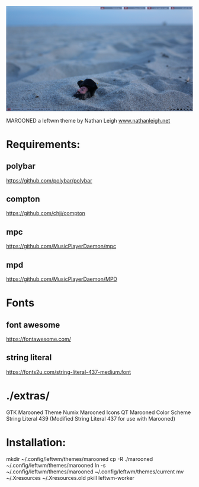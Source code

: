 ![screenshot](https://github.com/nathanleighsays/leftwmthemes/blob/master/themes/marooned/marooned1.jpg)

MAROONED
a leftwm theme by Nathan Leigh
www.nathanleigh.net

# Requirements:

## polybar
https://github.com/polybar/polybar

## compton
https://github.com/chjj/compton

## mpc
https://github.com/MusicPlayerDaemon/mpc

## mpd
https://github.com/MusicPlayerDaemon/MPD

# Fonts

## font awesome
https://fontawesome.com/

## string literal
https://fonts2u.com/string-literal-437-medium.font

# ./extras/

GTK Marooned Theme
Numix Marooned Icons
QT Marooned Color Scheme
String Literal 439 (Modified String Literal 437 for use with Marooned)

# Installation:

mkdir ~/.config/leftwm/themes/marooned
cp -R ./marooned ~/.config/leftwm/themes/marooned
ln -s ~/.config/leftwm/themes/marooned ~/.config/leftwm/themes/current
mv ~/.Xresources ~/.Xresources.old
pkill leftwm-worker
